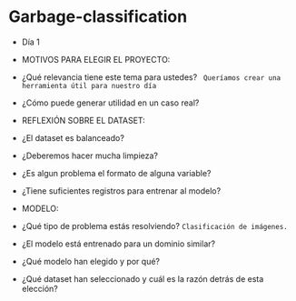 # Garbage-classification
- Día 1
  
- MOTIVOS PARA ELEGIR EL PROYECTO:
- ¿Qué relevancia tiene este tema para ustedes?  ``` Queríamos crear una herramienta útil para nuestro día```
- ¿Cómo puede generar utilidad en un caso real?

- REFLEXIÓN SOBRE EL DATASET:
- ¿El dataset es balanceado?
- ¿Deberemos hacer mucha limpieza?
- ¿Es algun problema el formato de alguna variable?
- ¿Tiene suficientes registros para entrenar al modelo?

- MODELO:
- ¿Qué tipo de problema estás resolviendo? ```Clasificación de imágenes.```
- ¿El modelo está entrenado para un dominio similar?
- ¿Qué modelo han elegido y por qué?
- ¿Qué dataset han seleccionado y cuál es la razón detrás de esta elección?



